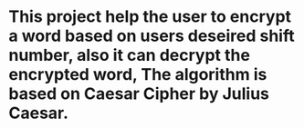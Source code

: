 # This project help the user to encrypt a word based on users deseired shift number, also it can decrypt the encrypted word, The algorithm is based on Caesar Cipher by Julius Caesar.
